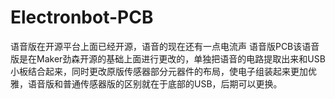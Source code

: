 # Electronbot-PCB
语音版在开源平台上面已经开源，语音的现在还有一点电流声
语音版PCB该语音版是在Maker劲森开源的基础上面进行更改的，单独把语音的电路提取出来和USB小板结合起来，同时更改原版传感器部分元器件的布局，使电子组装起来更加优雅，语音版和普通传感器版的区别就在于底部的USB，后期可以更换。
